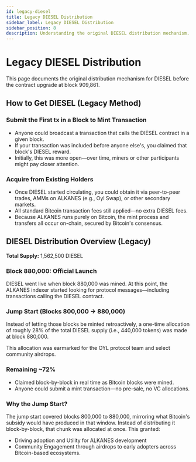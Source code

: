 ```yaml
---
id: legacy-diesel
title: Legacy DIESEL Distribution
sidebar_label: Legacy DIESEL Distribution
sidebar_position: 8
description: Understanding the original DIESEL distribution mechanism.
---
```


# Legacy DIESEL Distribution

This page documents the original distribution mechanism for DIESEL before the contract upgrade at block 909,861.

## How to Get DIESEL (Legacy Method)

### Submit the First tx in a Block to Mint Transaction

- Anyone could broadcast a transaction that calls the DIESEL contract in a given block.
- If your transaction was included before anyone else's, you claimed that block's DIESEL reward.
- Initially, this was more open—over time, miners or other participants might pay closer attention.

### Acquire from Existing Holders

- Once DIESEL started circulating, you could obtain it via peer-to-peer trades, AMMs on ALKANES (e.g., Oyl Swap), or other secondary markets.
- All standard Bitcoin transaction fees still applied—no extra DIESEL fees.
- Because ALKANES runs purely on Bitcoin, the mint process and transfers all occur on-chain, secured by Bitcoin's consensus.

## DIESEL Distribution Overview (Legacy)

**Total Supply:** 1,562,500 DIESEL

### Block 880,000: Official Launch

DIESEL went live when block 880,000 was mined. At this point, the ALKANES indexer started looking for protocol messages—including transactions calling the DIESEL contract.

### Jump Start (Blocks 800,000 → 880,000)

Instead of letting those blocks be minted retroactively, a one-time allocation of roughly 28% of the total DIESEL supply (i.e., 440,000 tokens) was made at block 880,000.

This allocation was earmarked for the OYL protocol team and select community airdrops.

### Remaining ~72%

- Claimed block-by-block in real time as Bitcoin blocks were mined.
- Anyone could submit a mint transaction—no pre-sale, no VC allocations.

### Why the Jump Start?

The jump start covered blocks 800,000 to 880,000, mirroring what Bitcoin's subsidy would have produced in that window. Instead of distributing it block-by-block, that chunk was allocated at once. This granted:

- Driving adoption and Utility for ALKANES development
- Community Engagement through airdrops to early adopters across Bitcoin-based ecosystems.
